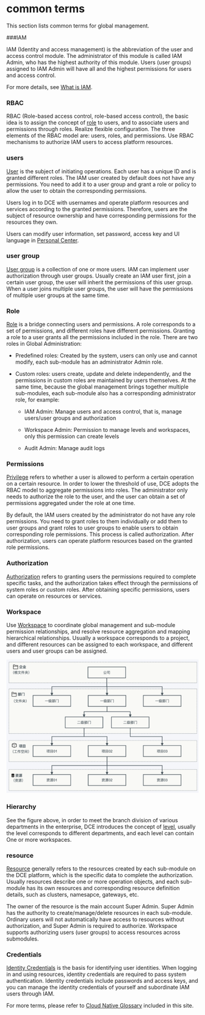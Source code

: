 # common terms

This section lists common terms for global management.

###IAM

IAM (Identity and access management) is the abbreviation of the user and access control module. The administrator of this module is called IAM Admin, who has the highest authority of this module.
Users (user groups) assigned to IAM Admin will have all and the highest permissions for users and access control.

For more details, see [What is IAM](../04UserGuide/01UserandAccess/iam.md).

### RBAC

RBAC (Role-based access control, role-based access control), the basic idea is to assign the concept of [role](../04UserGuide/01UserandAccess/Role.md) to users, and to associate users and permissions through roles. Realize flexible configuration.
The three elements of the RBAC model are: users, roles, and permissions. Use RBAC mechanisms to authorize IAM users to access platform resources.

### users

[User](../04UserGuide/01UserandAccess/User.md) is the subject of initiating operations. Each user has a unique ID and is granted different roles.
The IAM user created by default does not have any permissions. You need to add it to a user group and grant a role or policy to allow the user to obtain the corresponding permissions.

Users log in to DCE with usernames and operate platform resources and services according to the granted permissions.
Therefore, users are the subject of resource ownership and have corresponding permissions for the resources they own.

Users can modify user information, set password, access key and UI language in [Personal Center](../04UserGuide/06PersonalCenter/SecuritySetting.md).

### user group

[User group](../04UserGuide/01UserandAccess/Group.md) is a collection of one or more users. IAM can implement user authorization through user groups.
Usually create an IAM user first, join a certain user group, the user will inherit the permissions of this user group. When a user joins multiple user groups, the user will have the permissions of multiple user groups at the same time.

### Role

[Role](../04UserGuide/01UserandAccess/Role.md) is a bridge connecting users and permissions. A role corresponds to a set of permissions, and different roles have different permissions. Granting a role to a user grants all the permissions included in the role. There are two roles in Global Administration:

- Predefined roles: Created by the system, users can only use and cannot modify, each sub-module has an administrator Admin role.

- Custom roles: users create, update and delete independently, and the permissions in custom roles are maintained by users themselves. At the same time, because the global management brings together multiple sub-modules, each sub-module also has a corresponding administrator role, for example:

    - IAM Admin: Manage users and access control, that is, manage users/user groups and authorization

    - Workspace Admin: Permission to manage levels and workspaces, only this permission can create levels

    - Audit Admin: Manage audit logs

### Permissions

[Privilege](../04UserGuide/01UserandAccess/iam.md) refers to whether a user is allowed to perform a certain operation on a certain resource.
In order to lower the threshold of use, DCE adopts the RBAC model to aggregate permissions into roles. The administrator only needs to authorize the role to the user, and the user can obtain a set of permissions aggregated under the role at one time.

By default, the IAM users created by the administrator do not have any role permissions. You need to grant roles to them individually or add them to user groups and grant roles to user groups to enable users to obtain corresponding role permissions. This process is called authorization.
After authorization, users can operate platform resources based on the granted role permissions.

### Authorization

[Authorization](../04UserGuide/01UserandAccess/iam.md) refers to granting users the permissions required to complete specific tasks, and the authorization takes effect through the permissions of system roles or custom roles.
After obtaining specific permissions, users can operate on resources or services.

### Workspace

Use [Workspace](../04UserGuide/02Workspace/Workspaces.md) to coordinate global management and sub-module permission relationships, and resolve resource aggregation and mapping hierarchical relationships.
Usually a workspace corresponds to a project, and different resources can be assigned to each workspace, and different users and user groups can be assigned.

![workspace](../images/workspace.png)

### Hierarchy

See the figure above, in order to meet the branch division of various departments in the enterprise, DCE introduces the concept of [level](../04UserGuide/02Workspace/ws-folder.md), usually the level corresponds to different departments, and each level can contain One or more workspaces.

### resource

[Resource](../04UserGuide/02Workspace/quota.md) generally refers to the resources created by each sub-module on the DCE platform, which is the specific data to complete the authorization.
Usually resources describe one or more operation objects, and each sub-module has its own resources and corresponding resource definition details, such as clusters, namesapce, gateways, etc.

The owner of the resource is the main account Super Admin. Super Admin has the authority to create/manage/delete resources in each sub-module. Ordinary users will not automatically have access to resources without authorization, and Super Admin is required to authorize.
Workspace supports authorizing users (user groups) to access resources across submodules.

### Credentials

[Identity Credentials](../04UserGuide/01UserandAccess/idprovider.md) is the basis for identifying user identities. When logging in and using resources, identity credentials are required to pass system authentication.
Identity credentials include passwords and access keys, and you can manage the identity credentials of yourself and subordinate IAM users through IAM.

For more terms, please refer to [Cloud Native Glossary](../..//dce/terms.md) included in this site.